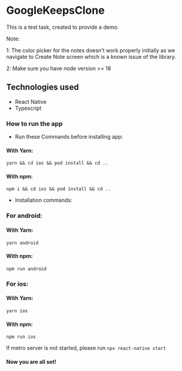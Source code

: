 # GoogleKeepsClone

This is a test task, created to provide a demo.

Note:

1: The color picker for the notes doesn't work properly initially as we navigate to Create Note screen which is a known issue of the library.

2: Make sure you have node version >= 18

## Technologies used

- React Native
- Typescript

### How to run the app

- Run these Commands before installing app:

#### With Yarn:

`yarn && cd ios && pod install && cd ..`

#### With npm:

`npm i && cd ios && pod install && cd ..`

- Installation commands:

### For android:

#### With Yarn:

`yarn android`

#### With npm:

`npm run android`

### For ios:

#### With Yarn:

`yarn ios`

#### With npm:

`npm run ios`

If metro server is not started, please run `npx react-native start`

#### Now you are all set!
